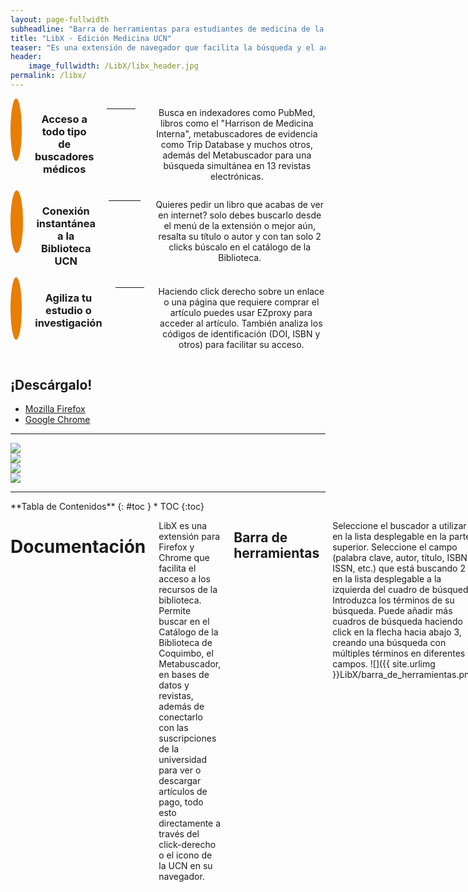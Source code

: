 ```yaml
---
layout: page-fullwidth
subheadline: "Barra de herramientas para estudiantes de medicina de la Universidad Católica del Norte"
title: "LibX - Edición Medicina UCN"
teaser: "Es una extensión de navegador que facilita la búsqueda y el acceso a indexadores y motores de búsqueda de revistas, artículos de investigación e incluso sitio como UpToDate, PubMed, Harrison Online y muchos más"
header:
    image_fullwidth: /LibX/libx_header.jpg
permalink: /libx/
---
```


<div class="row features">
      <div class="medium-4 columns">
        <div class="round-icon">
          <span class="icon-globe"></span>
        </div>
        <h3>Acceso a todo tipo de buscadores médicos</h3>
        <hr>
        <p class="text-justify">Busca en indexadores como PubMed, libros como el "Harrison de Medicina Interna", metabuscadores de evidencia como Trip Database y muchos otros, además del Metabuscador para una búsqueda simultánea en 13 revistas electrónicas.</p>
      </div>
      <div class="medium-4 columns">
        <div class="round-icon">
          <span class="icon-cloud"></span>
        </div>
        <h3>Conexión instantánea a la Biblioteca UCN</h3>
        <hr>
        <p class="text-justify">Quieres pedir un libro que acabas de ver en internet? solo debes buscarlo desde el menú de la extensión o mejor aún, resalta su título o autor y con tan solo 2 clicks búscalo en el catálogo de la Biblioteca.</p>
      </div>
      <div class="medium-4 columns">
        <div class="round-icon">
          <span class="icon-rocket"></span>
        </div>
        <h3>Agiliza tu estudio o investigación</h3>
        <hr>
        <p class="text-justify">Haciendo click derecho sobre un enlace o una página que requiere comprar el artículo puedes usar EZproxy para acceder al artículo. También analiza los códigos de identificación (DOI, ISBN y otros) para facilitar su acceso.</p>
      </div>     
    </div>

<h2 class="text-center">¡Descárgalo!</h2>
<ul class="button-group even-2">
  <li><a href="http://libx.org/releases/ff/libx2-latest.xpi?edition=C2D48715" class="button large warning">Mozilla Firefox</a></li>
  <li><a href="http://libx.org/releases/gc/install.php?edition=C2D48715" class="button large info">Google Chrome</a></li>
</ul>

---------

<div class="row">
  <div class="large-6 columns">
      <img src="{{ site.urlimg }}LibX/1.gif">
  </div>
  <div class="large-6 columns">
      <img src="{{ site.urlimg }}LibX/2.gif">
  </div>
  <div class="large-6 columns">
      <img src="{{ site.urlimg }}LibX/3.gif">
  </div>
  <div class="large-6 columns">
      <img src="{{ site.urlimg }}LibX/4.gif">
  </div>
</div>

---------

<div class="row">
<div class="medium-4 medium-push-8 columns" markdown="1">
<div class="panel radius" markdown="1">
**Tabla de Contenidos**
{: #toc }
*  TOC
{:toc}
</div>
</div><!-- /.medium-4.columns -->


<div class="medium-8 medium-pull-4 columns" markdown="1">

# Documentación #
LibX es una extensión para Firefox y Chrome que facilita el acceso a los recursos de la biblioteca. Permite buscar en el Catálogo de la Biblioteca de Coquimbo, el Metabuscador, en bases de datos y revistas, además de conectarlo con las suscripciones de la universidad para ver o descargar artículos de pago, todo esto directamente a través del click-derecho o el icono de la UCN en su navegador.

## Barra de herramientas ##
Seleccione el buscador a utilizar <span class="round warning label">1</span> en la lista desplegable en la parte superior. Seleccione el campo (palabra clave, autor, título, ISBN / ISSN, etc.) que está buscando <span class="round warning label">2</span> en la lista desplegable a la izquierda del cuadro de búsqueda. Introduzca los términos de su búsqueda. Puede añadir más cuadros de búsqueda haciendo click en la flecha hacia abajo <span class="round warning label">3</span>, creando una búsqueda con múltiples términos en diferentes campos.
![]({{ site.urlimg }}LibX/barra_de_herramientas.png)

## Menú contextual ##
Seleccione texto en una página web y haga clic derecho para acceder al menú contextual <span class="round warning label">1</span> que permite la búsqueda en el Catálogo de la Biblioteca, PubMed, y Google Académico (*puede añadir o quitar opciones de búsqueda en las preferencias de LibX*). También hay una opción para abrir un enlace <span class="round warning label">2</span> o recargar la página <span class="round warning label">3</span> a través de EZproxy, así podrás identificarte como usuario y acceder al recurso electrónicos suscrito por la UCN cuando el acceso a un artículo está restringido. Además, en lugar de hacer clic derecho, el texto se puede arrastrar y soltar en el buscador de la barra de herramientas LibX, o sobre el icono del logotipo UCN.
<a class="th" href="{{ site.urlimg }}LibX/menu_contextual.png">
![]({{ site.urlimg }}LibX/menu_contextual-th.png)
</a>

## Soporte para el acceso fuera de la universidad a través de EZProxy ##
EZproxy es un servicio de proxy, que permite conectarse desde fuera de la universidad. La búsqueda parece originarse desde un computador de la universidad, lo que permite el acceso a los recursos autorizados sólo para estudiantes de la UCN.
![]({{ site.urlimg }}LibX/ezproxy_login.png)

## Rápido acceso al texto completo de artículos de las revistas ##
LibX utiliza Google Académico y las suscripciones de la UCN para buscar los artículos y dirige al usuario a la copia electrónica suscrita por la Biblioteca. Seleccione una cita, a continuación, arrastre y suelte en el icono del logotipo UCN en la barra de herramientas. Es posible utilizar esta función incluso desde dentro de un archivo PDF.

## Autolinks ##
LibX reconoce códigos de identificación ISSN, ISBN, PubMed ID y DOI, convirtiéndolos en enlaces que conducen a libros y revistas específicas.

## Soporte para señales integradas ##
LibX coloca "señales" (como esta ![]({{ site.urlimg }}LibX/ucn_cue.png) y esta ![]({{ site.urlimg }}LibX/sfx_cue.gif)) en las páginas web para buscar si la biblioteca tiene recursos relacionados con esa página. Cada vez que vea una señal, haga clic en esta para ver lo que la Biblioteca tiene para ofrecer. Por ejemplo: las páginas de libros en Amazon o Barnes & Noble incluirán señales que enlazan con la entrada del libro en el catálogo, y páginas como Wikipedia contienen estas "señales" al final del artículo, en la sección de referencias)
![]({{ site.urlimg }}LibX/referencias.png)

## Soporte de xISBN ##
El título de un libro puede tener diferentes códigos ISBN para la edición de bolsillo, la de tapa dura, incluso para distintas ediciones. LibX soporta el servicio xISBN de OCLC: podrá encontrar un libro, dado un ISBN, incluso si la biblioteca tiene este libro con un código ISBN diferente.

## Buscadores ##

#### Catálogo Biblioteca UCN - Coquimbo ####
![]({{ site.urlimg }}LibX/biblioteca.jpg)

Permite buscar libros, artículos, revistas, etc. en la Biblioteca UCN de Coquimbo usando varios términos de búsqueda: palabra clave, título, autor, materia, ISBN/ISSN y n° de pedido.

#### Metabuscador ####
![]({{ site.urlimg }}LibX/metabuscador.gif)

Realiza una búsqueda simultánea en 13 indexadores y revistas del área de la salud: *[videos informativos](https://www.youtube.com/user/MetabuscadorUCN/videos)*

1. MEDLINE (Ovid)
2. ScienceDirect (Elsevier)
3. Nature.com
4. Journals@Ovid Full Text (Ovid)
5. MEDLINE In-Process (Ovid)
6. Annual Reviews
7. Oxford Journals
8. Electronic Collections (OCLC)
9. Wiley InterScience - Journals
10. WOS - Science Citation Index Expanded
11. WOS - Social Sciences Citation Index
12. WOS - Arts & Humanities Citation Index
13. HVC Medicina - Revistas Impresas

#### AccessMedicine ####
![]({{ site.urlimg }}LibX/logo_acm.png)

Accede a [más de 85 libros](http://accessmedicine.mhmedical.com/readings.aspx) en inglés de la editorial McGraw-Hill, incluyendo obras como *Harrison’s Principles of Internal Medicine* y *CURRENT Medical Diagnosis & Treatment*

#### Harrison Medicina ####
![]({{ site.urlimg }}LibX/logo_harrison.png)

El sitio Web de Harrison Medicina se actualiza semanalmente y ofrece el texto completo, todas las ilustraciones y las características ampliadas en referencia a la 18ª edición de Harrison Principios de Medicina Interna. La base de datos permite una búsqueda completa y recoge los contenidos nuevos y revisados de los editores y coautores de Harrison Medicina.

#### UpToDate ####
![]({{ site.urlimg }}LibX/logo_uptodate.png)

UpToDate® es un recurso de apoyo para la toma de decisiones clínicas basado en evidencia y está creado por profesionales en el que confían los médicos para tomar decisiones en el centro de atención al paciente.

#### Trip Database ####
![]({{ site.urlimg }}LibX/logo_trip.png)

Trip es un motor de búsqueda clínico diseñado para permitir a los usuarios encontrar y utilizar rápida y fácilmente evidencia de investigaciones de alta calidad para apoyar su práctica y / o atención de salud.

#### PubMed ####
![]({{ site.urlimg }}LibX/logo_pubmed.png)

PubMed comprende más de 25 millones de referencias de literatura biomédica de MEDLINE, revistas de ciencias biológicas, y libros online. Las citaciones y los resúmenes incluyen los campos de la biomedicina y la salud, abarcando porciones de ciencias biológicas, ciencias conductuales, ciencias químicas, y Bioingeniería.

#### Web of Science ####
![]({{ site.urlimg }}LibX/logo_webofscience.png)

Web of Science contiene bases de datos de información bibliográfica y recursos de análisis de la información que permiten evaluar y analizar el rendimiento de la investigación. Su finalidad no es proporcionar el texto completo de los documentos que alberga sino proporcionar herramientas de análisis que permitan valorar su calidad científica. Permite acceder a diferentes bases de datos a través de una única interfaz de consulta pudiéndose acceder a una sola base de datos o a varias de forma simultánea. 

#### ScienceDirect ####
![]({{ site.urlimg }}LibX/logo_sciencedirect.png)

Es una base de datos multidisciplinaria líder que alberga casi una cuarta parte del contenido mundial de revistas y libros en texto completo, con más de 2.500 revistas y cerca de 20.000 libros, incluyendo artículos en prensa y contenido de acceso abierto de las revistas de Elsevier.

## Preferencias ##
Puedes personalizar las opciones de LibX, activar o desactivar sus funciones, y especificar las preferencias de visualización haciendo click en el icono de la UCN para activar la barra de herramientas desplegable, a continuación seleccione la opción "Preferencias" en el menú lateral (se abrirá una nueva pestaña en su navegador).

### Menú contextual ###
Visita la pestaña de "Context Menu" en las preferencias para añadir más opciones a tu menú contextual botón derecho del ratón (además de las opciones por defecto para volver a cargar o seguir un enlace a través de EZproxy). Marque las casillas para incluir la capacidad de buscar palabras clave, títulos y autores en las suscripciones o el Catálogo de la Biblioteca UCN, todo con sólo utilizar el menú contextual.

## Copyright ##
LibX es distribuido bajo la "Mozilla Public License". Copyright Annette Bailey y Virginia Tech.
Esta edición, dirigida a los estudiantes de Medicina de la UCN es mantenida por Víctor Tapia Jiménez (vtj001@alumnos.ucn.cl).

----------

## Privacidad ##

De acuerdo con la Política de Privacidad de LibX, al usar activamente los buscadores de la extensión, se enviará la URL de las páginas que estás visitando actualmente al servidor del catálogo de la Biblioteca UCN y al servidor EZproxy UCN.

El Proyecto LibX y sus desarrolladores utilizan Google Analytics para aprender cómo LibX está siendo utilizado en las distintas bibliotecas académicas que proporcionan a sus usuarios con una edición. 
El tipo de datos recolectados incluye cosas como el número de veces que se realiza una búsqueda en el catálogo de la biblioteca mediante la barra de herramientas (de acuerdo con la Política de privacidad de LibX, únicamente se registra el evento, no los términos de búsqueda).

Para desactivar el seguimiento del uso de Google Analytics, debes ir a la pestaña Browser en Preferences y desmarca las siguientes opciones:

* Enviar datos del uso de la extensión (por ejemplo, edición instalada, catálogos utilizados en las búsquedas) [Nota: LibX utiliza Google Analytics].
* Enviar dato de uso de las LibApp (por ejemplo, LibApps utilizados frecuentemente) [Nota: LibX utiliza Google Analytics]

</div><!-- /.medium-8.columns -->
</div><!-- /.row -->

<style>
.features {
  text-align: center; }
  .features hr {
    width: 50%;
    margin: 1rem auto; }
  .features .round-icon {
    background-color: #E87E04;
    border-radius: 50%;
    display: table;
    height: 100px;
    margin: 0px auto 1rem;
    width: 100px;
    font-size: 3rem; }
    .features .round-icon span {
      color: #fff;
      display: table-cell;
      text-align: center;
      vertical-align: middle; }
  @media only screen and (max-width: 40em) {
    .features .columns {
      margin-bottom: 5rem; } }
</style>
